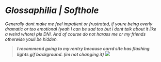 # *Glossaphilia | Softhole*
*Generally dont make me feel impatient or frustrated, if youre being overly dramatic or too emotional (yeah I can be sad too but i dont talk about it like a weird whore) pls DNI. And of course do not harass me or my friends otherwise youll be hidden.*

> ***I recommend going to my rentry because carrd site has flashing lights gif background. (im not changing it)***
![](https://i.pinimg.com/564x/e3/4c/0f/e34c0f988b6432f25129fdf172354796.jpg](https://i.pinimg.com/236x/04/0f/62/040f62502299c7dca9ae53940554bc42.jpg)https://i.pinimg.com/236x/04/0f/62/040f62502299c7dca9ae53940554bc42.jpg)
